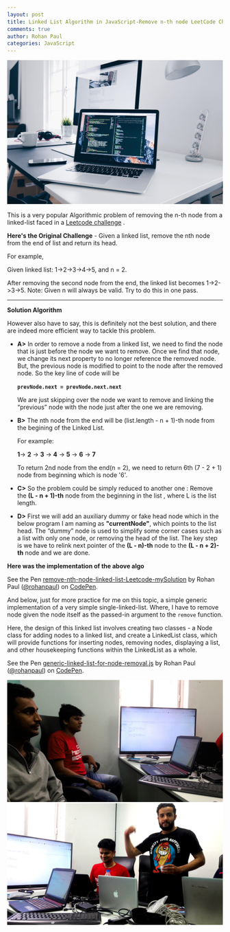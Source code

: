 ```yaml
---
layout: post
title: Linked List Algorithm in JavaScript-Remove n-th node LeetCode Challenge-At The Hacking School-India
comments: true
author: Rohan Paul
categories: JavaScript
---
```

<img src="/images/fulls/linked-list-remove-n-th-node.jpg" class="fit image">


This is a very popular Algorithmic problem of removing the n-th node from a linked-list faced in a [Leetcode challenge](https://leetcode.com/problems/remove-nth-node-from-end-of-list/description/) .

**Here's the Original Challenge** - 
Given a linked list, remove the nth node from the end of list and return its head.

For example,

   Given linked list: 1->2->3->4->5, and n = 2.

After removing the second node from the end, the linked list becomes 1->2->3->5.
Note: Given n will always be valid. Try to do this in one pass.

*************************************************

**Solution Algorithm**

However also have to say, this is definitely not the best solution, and there are indeed more efficient way to tackle this problem.

- **A>** In order to remove a node from a linked list, we need to find the node that is just before the node we want to remove. Once we find that node, we change its next property to no longer reference the removed node. But, the previous node is modified to point to the node after the removed node. So the key line of code will be

	**``prevNode.next = prevNode.next.next``**

	We are just skipping over the node we want to remove and linking the “previous” node with the node just after the one we are removing.


- **B>** The nth node from the end will be (list.length - n + 1)-th node from the begining of the Linked List. 

	 For example: 

	 **1**-> **2** -> **3** -> **4** -> **5** -> **6** -> **7**

	 To return 2nd node from the end(n = 2), we need to return 6th (7 - 2 + 1) node from beginning which is node '6'.

- **C>** So the problem could be simply reduced to another one : Remove the **(L - n + 1)-th** node from the beginning in the list , where L is the list length. 

- **D>** First we will add an auxiliary dummy or fake head node which in the below program I am naming as **"currentNode"**, which points to the list head. The “dummy” node is used to simplify some corner cases such as a list with only one node, or removing the head of the list. The key step is we have to relink next pointer of the **(L - n)-th** node to the **(L - n + 2)-th** node and we are done.

**Here was the implementation of the above algo**

<p data-height="1089" data-theme-id="0" data-slug-hash="VyxOqB" data-default-tab="js" data-user="rohanpaul" data-embed-version="2" data-pen-title="remove-nth-node-linked-list-Leetcode-mySolution" class="codepen">See the Pen <a href="https://codepen.io/rohanpaul/pen/VyxOqB/">remove-nth-node-linked-list-Leetcode-mySolution</a> by Rohan Paul (<a href="https://codepen.io/rohanpaul">@rohanpaul</a>) on <a href="https://codepen.io">CodePen</a>.</p>
<script async src="https://production-assets.codepen.io/assets/embed/ei.js"></script>

And below, just for more practice for me on this topic, a simple generic implementation of a very simple single-linked-list. Where, I have to remove node given the node itself as the passed-in argument to the ``remove`` function.

Here, the design of this linked list involves creating two classes - a Node class for adding nodes to a linked list, and create a LinkedList class, which will provide functions for inserting nodes, removing nodes, displaying a list, and other housekeeping functions within the LinkedList as a whole.


<p data-height="1612" data-theme-id="0" data-slug-hash="EoLBao" data-default-tab="js" data-user="rohanpaul" data-embed-version="2" data-pen-title="generic-linked-list-for-node-removal.js" class="codepen">See the Pen <a href="https://codepen.io/rohanpaul/pen/EoLBao/">generic-linked-list-for-node-removal.js</a> by Rohan Paul (<a href="https://codepen.io/rohanpaul">@rohanpaul</a>) on <a href="https://codepen.io">CodePen</a>.</p>
<script async src="https://static.codepen.io/assets/embed/ei.js"></script>


<img src="/images/fulls/THS-Linked-List/Linked-List-1-Hacking-School.jpg" class="fit image">

<img src="/images/fulls/THS-Linked-List/Linked-List-1-Hacking-School-2.jpg" class="fit image">